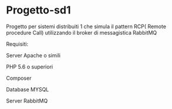# Progetto-sd1

Progetto per sistemi distribuiti 1 che simula il pattern RCP( Remote procedure Call) utilizzando il broker di messagistica RabbitMQ

Requisiti: 

Server Apache o simili

PHP 5.6 o superiori

Composer

Database MYSQL

Server RabbitMQ

